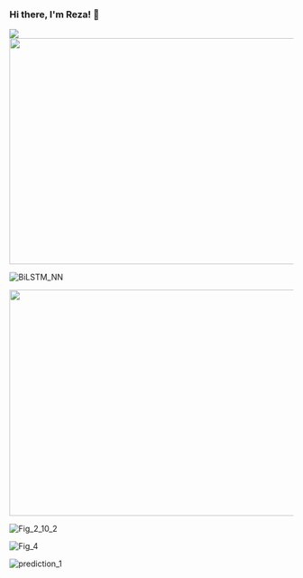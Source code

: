 ### Hi there, I'm Reza! 👋



<p align ="left">
<img src="https://github-readme-stats.vercel.app/api?username=singh08prashant&show_icons=true&title_color=00ffff&text_color=33ff33&bg_color=333333&icon_color=ffff4d")
</p>



<img src="https://user-images.githubusercontent.com/44175575/188337231-186122cd-f92c-4c45-929b-2e11fb97c022.gif" width="600" height="400" />


![BiLSTM_NN](https://user-images.githubusercontent.com/44175575/188337418-7575d9de-7aed-4a42-a7d1-2c2dd8c45a8c.png)


<img src="https://user-images.githubusercontent.com/44175575/188338014-1367e7b7-1d9f-41d2-bcf2-3cab7531e8a6.png" width="600" height="400" />


![Fig_2_10_2](https://user-images.githubusercontent.com/44175575/188338016-50be69e6-c95b-4f86-a5c9-da025320da6d.png)


![Fig_4](https://user-images.githubusercontent.com/44175575/188338160-e6c408c3-458d-48a6-b106-40e6100cfe82.png)

![prediction_1](https://user-images.githubusercontent.com/44175575/188338439-9460c106-fed6-4e11-bfca-53644e469d99.png)


<!--
**rezaaskary/rezaaskary** is a ✨ _special_ ✨ repository because its `README.md` (this file) appears on your GitHub profile.

Here are some ideas to get you started:

- 🔭 I’m currently working on ...
- 🌱 I’m currently learning ...
- 👯 I’m looking to collaborate on ...
- 🤔 I’m looking for help with ...
- 💬 Ask me about ...
- 📫 How to reach me: ...
- 😄 Pronouns: ...
- ⚡ Fun fact: ...
-->
